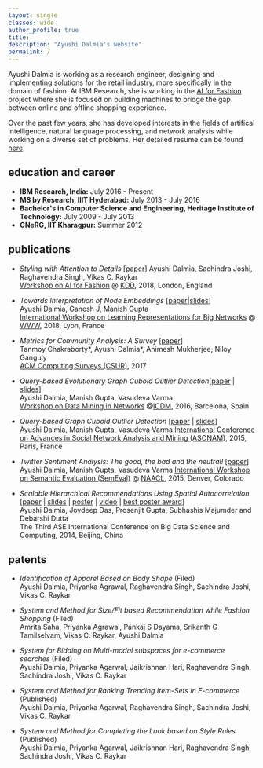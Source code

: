 ```yaml
---
layout: single
classes: wide
author_profile: true
title: 
description: "Ayushi Dalmia's website"
permalink: /
---
```


Ayushi Dalmia is working as a research engineer, designing and implementing solutions for the retail industry, more specifically in the domain of fashion. At IBM Research, she is working in the [AI for Fashion](https://cognitivefashion.github.io/) project where she is focused on building machines to bridge the gap between online and offline shopping experience.

Over the past few years, she has developed interests in the fields of artifical intelligence, natural language processing, and network analysis while working on a diverse set of problems. Her detailed resume can be found [here](https://drive.google.com/open?id=1Q0PDz9WztQTw3AZ6FTB6RF6ObqxnbzVJ). 

education and career
--------------------

- **IBM Research, India:**  July 2016 - Present
- **MS by Research, IIIT Hyderabad:** July 2013 - July 2016
- **Bachelor's in Computer Science and Engineering, Heritage Institute of Technology:** July 2009 - July 2013
- **CNeRG, IIT Kharagpur:** Summer 2012


publications
------------

* *Styling with Attention to Details*  [[paper](https://arxiv.org/abs/1807.01182)]
  Ayushi Dalmia, Sachindra Joshi, Raghavendra Singh, Vikas C. Raykar    
  [Workshop on AI for Fashion](https://kddfashion2018.mybluemix.net/) @ [KDD](http://www.kdd.org/kdd2018/), 2018, London, England

* *Towards Interpretation of Node Embeddings* [[paper](https://drive.google.com/open?id=1i8H17d6sRQBjaeqqQJTdqo7o_bgoaOEI)|[slides](https://drive.google.com/open?id=1MdCd7iQUck5bphd6N035mRFJAr_Y0xtc)]   
  Ayushi Dalmia, Ganesh J, Manish Gupta    
  [International Workshop on Learning Representations for Big Networks](https://aminer.org/bignet_www2018) @ [WWW](https://www2018.thewebconf.org/), 2018, Lyon, France

* *Metrics for Community Analysis: A Survey* [[paper](https://drive.google.com/open?id=1OWRtWmQHAkUi96GHnzFlCcvcJy5LmfR-)]    
  Tanmoy Chakraborty*, Ayushi Dalmia*, Animesh Mukherjee, Niloy Ganguly    
  [ACM Computing Surveys (CSUR)](https://csur.acm.org/), 2017

* *Query-based Evolutionary Graph Cuboid Outlier Detection*[[paper](https://drive.google.com/open?id=1hKX3Zxx_Zs0ndgNomlVXFNYoLz5-tPkA) | [slides](https://drive.google.com/open?id=1hKX3Zxx_Zs0ndgNomlVXFNYoLz5-tPkA)]        
  Ayushi Dalmia, Manish Gupta, Vasudeva Varma    
  [Workshop on Data Mining in Networks](https://damnet.reading.ac.uk/) @[ICDM](https://icdm2016.eurecat.cat/), 2016, Barcelona, Spain

* *Query-based Graph Cuboid Outlier Detection* [[paper](https://drive.google.com/open?id=12Nj9ccjIfNn6M3s_23WjGp9vX3NNhRuI) | [slides](https://drive.google.com/open?id=1fo7q4O3Xu-8Wn-b63X0S1hjR3APYC1qU)]    
  Ayushi Dalmia, Manish Gupta, Vasudeva Varma
  [International Conference on Advances in Social Network Analysis and Mining (ASONAM)](https://asonam.cpsc.ucalgary.ca/2015/), 2015, Paris, France    

* *Twitter Sentiment Analysis: The good, the bad and the neutral!* [[paper](https://drive.google.com/open?id=1NxybMB7kBhhrbXkf7fmTEk-ayRDwydHW)]    
  Ayushi Dalmia, Manish Gupta, Vasudeva Varma
  [International Workshop on Semantic Evaluation (SemEval)](http://alt.qcri.org/semeval2015/) @ [NAACL](http://naacl.org/naacl-hlt-2015/), 2015, Denver, Colorado    

* *Scalable Hierarchical Recommendations Using Spatial Autocorrelation* [[paper](https://drive.google.com/open?id=1iDYykGre7aiTGC9hTtuCPllbbuI8Qq64) | [slides](https://drive.google.com/open?id=1yJszhFFeweXHhmgvlBeq_8d4sfPzjFgZ) | [poster](https://drive.google.com/open?id=19205x_BlYlsOZaAqqJ0NSVhKLEHz9Gcr) | [video](https://www.youtube.com/watch?v=8oPKR0xzdWc) | [best poster award](https://drive.google.com/open?id=12bGR13aASzU5DZEpFKcv8b5jLy_2MfjD)]    
  Ayushi Dalmia, Joydeep Das, Prosenjit Gupta, Subhashis Majumder and Debarshi Dutta    
  The Third ASE International Conference on Big Data Science and Computing, 2014, Beijing, China


patents
-------

* *Identification of Apparel Based on Body Shape* (Filed)    
Ayushi Dalmia, Priyanka Agrawal, Raghavendra Singh, Sachindra Joshi, Vikas C. Raykar

* *System and Method for Size/Fit based Recommendation while Fashion Shopping* (Filed)    
Amrita Saha, Priyanka Agrawal, Pankaj S Dayama, Srikanth G Tamilselvam, Vikas C. Raykar, Ayushi Dalmia

* *System for Bidding on Multi-modal subspaces for e-commerce searches* (Filed)    
Ayushi Dalmia, Priyanka Agarwal, Jaikrishnan Hari, Raghavendra Singh, Sachindra Joshi, Vikas C. Raykar

* *System and Method for Ranking Trending Item-Sets in E-commerce* (Published)    
Ayushi Dalmia, Priyanka Agarwal, Raghavendra Singh, Sachindra Joshi, Vikas C. Raykar

* *System and Method for Completing the Look based on Style Rules* (Published)    
Ayushi Dalmia, Priyanka Agarwal, Jaikrishnan Hari, Raghavendra Singh, Sachindra Joshi, Vikas C. Raykar